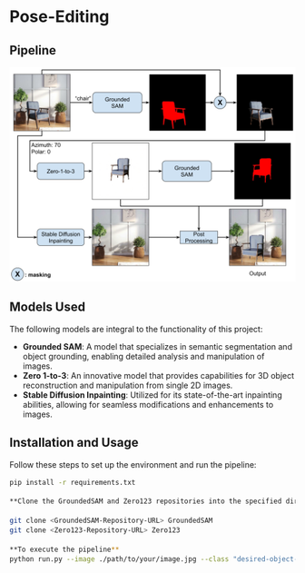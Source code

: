 # Pose-Editing

## Pipeline
![Pipeline Image](images/pipeline.svg)

## Models Used

The following models are integral to the functionality of this project:

- **Grounded SAM**: A model that specializes in semantic segmentation and object grounding, enabling detailed analysis and manipulation of images.
- **Zero 1-to-3**: An innovative model that provides capabilities for 3D object reconstruction and manipulation from single 2D images.
- **Stable Diffusion Inpainting**: Utilized for its state-of-the-art inpainting abilities, allowing for seamless modifications and enhancements to images.

## Installation and Usage

Follow these steps to set up the environment and run the pipeline:

```bash
pip install -r requirements.txt

**Clone the GroundedSAM and Zero123 repositories into the specified directories within this project:**

git clone <GroundedSAM-Repository-URL> GroundedSAM
git clone <Zero123-Repository-URL> Zero123

**To execute the pipeline**
python run.py --image ./path/to/your/image.jpg --class "desired-object-class" --azimuth +72 --polar +0

